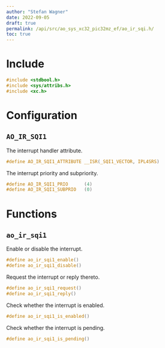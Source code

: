 ```yaml
---
author: "Stefan Wagner"
date: 2022-09-05
draft: true
permalink: /api/src/ao_sys_xc32_pic32mz_ef/ao_ir_sqi.h/
toc: true
---
```


# Include

```c
#include <stdbool.h>
#include <sys/attribs.h>
#include <xc.h>
```

# Configuration

## `AO_IR_SQI1`

The interrupt handler attribute.

```c
#define AO_IR_SQI1_ATTRIBUTE __ISR(_SQI1_VECTOR, IPL4SRS)
```

The interrupt priority and subpriority.

```c
#define AO_IR_SQI1_PRIO      (4)
#define AO_IR_SQI1_SUBPRIO   (0)
```

# Functions

## `ao_ir_sqi1`

Enable or disable the interrupt.

```c
#define ao_ir_sqi1_enable()
#define ao_ir_sqi1_disable()
```

Request the interrupt or reply thereto.

```c
#define ao_ir_sqi1_request()
#define ao_ir_sqi1_reply()
```

Check whether the interrupt is enabled.

```c
#define ao_ir_sqi1_is_enabled()
```

Check whether the interrupt is pending.

```c
#define ao_ir_sqi1_is_pending()
```
